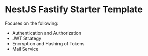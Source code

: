 # NestJS Fastify Starter Template

Focuses on the following:
- Authentication and Authorization
- JWT Strategy
- Encryption and Hashing of Tokens
- Mail Service